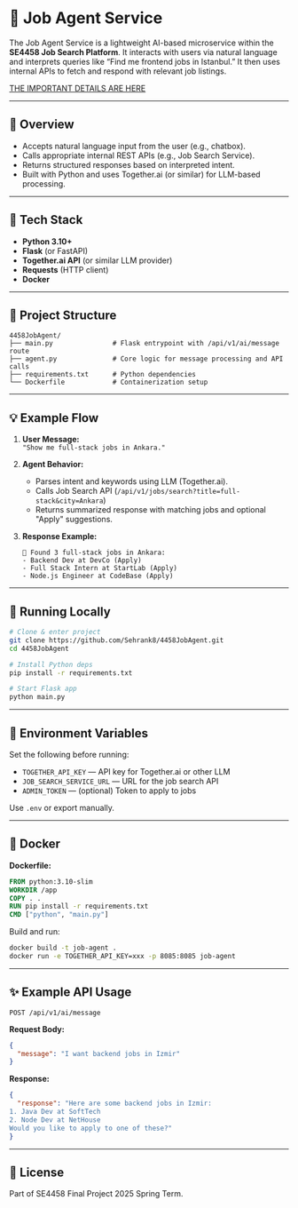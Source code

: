 # 🤖 Job Agent Service

The Job Agent Service is a lightweight AI-based microservice within the **SE4458 Job Search Platform**. It interacts with users via natural language and interprets queries like “Find me frontend jobs in Istanbul.” It then uses internal APIs to fetch and respond with relevant job listings.

[THE IMPORTANT DETAILS ARE HERE](https://github.com/Sehrank8/4458ApiGateway)

---

## 🧠 Overview

- Accepts natural language input from the user (e.g., chatbox).
- Calls appropriate internal REST APIs (e.g., Job Search Service).
- Returns structured responses based on interpreted intent.
- Built with Python and uses Together.ai (or similar) for LLM-based processing.

---

## 🧱 Tech Stack

- **Python 3.10+**
- **Flask** (or FastAPI)
- **Together.ai API** (or similar LLM provider)
- **Requests** (HTTP client)
- **Docker**

---

## 📁 Project Structure

```
4458JobAgent/
├── main.py               # Flask entrypoint with /api/v1/ai/message route
├── agent.py              # Core logic for message processing and API calls
├── requirements.txt      # Python dependencies
└── Dockerfile            # Containerization setup
```

---

## 💡 Example Flow

1. **User Message:**  
   `"Show me full-stack jobs in Ankara."`

2. **Agent Behavior:**
   - Parses intent and keywords using LLM (Together.ai).
   - Calls Job Search API (`/api/v1/jobs/search?title=full-stack&city=Ankara`)
   - Returns summarized response with matching jobs and optional "Apply" suggestions.

3. **Response Example:**
   ```
   🔎 Found 3 full-stack jobs in Ankara:
   - Backend Dev at DevCo (Apply)
   - Full Stack Intern at StartLab (Apply)
   - Node.js Engineer at CodeBase (Apply)
   ```

---

## 🚀 Running Locally

```bash
# Clone & enter project
git clone https://github.com/Sehrank8/4458JobAgent.git
cd 4458JobAgent

# Install Python deps
pip install -r requirements.txt

# Start Flask app
python main.py
```

---

## 🔐 Environment Variables

Set the following before running:

- `TOGETHER_API_KEY` — API key for Together.ai or other LLM
- `JOB_SEARCH_SERVICE_URL` — URL for the job search API
- `ADMIN_TOKEN` — (optional) Token to apply to jobs

Use `.env` or export manually.

---

## 🐳 Docker

**Dockerfile:**
```dockerfile
FROM python:3.10-slim
WORKDIR /app
COPY . .
RUN pip install -r requirements.txt
CMD ["python", "main.py"]
```

Build and run:
```bash
docker build -t job-agent .
docker run -e TOGETHER_API_KEY=xxx -p 8085:8085 job-agent
```

---

## ✨ Example API Usage

```
POST /api/v1/ai/message
```

**Request Body:**
```json
{
  "message": "I want backend jobs in Izmir"
}
```

**Response:**
```json
{
  "response": "Here are some backend jobs in Izmir:
1. Java Dev at SoftTech
2. Node Dev at NetHouse
Would you like to apply to one of these?"
}
```

---

## 📄 License

Part of SE4458 Final Project 2025 Spring Term.
